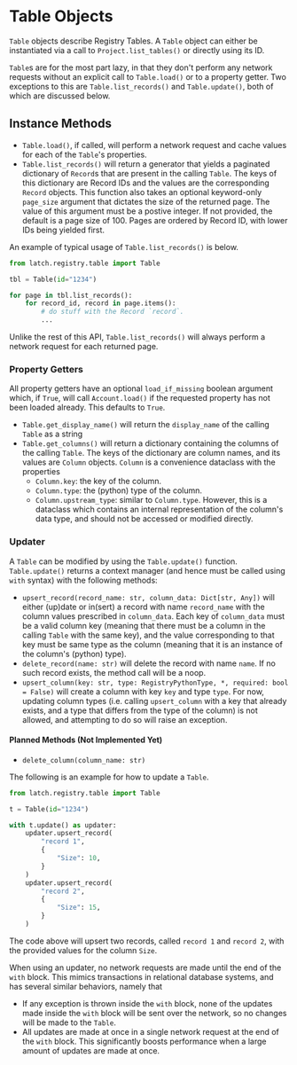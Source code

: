 # Table Objects

`Table` objects describe Registry Tables. A `Table` object can either be instantiated via a call to `Project.list_tables()` or directly using its ID.

`Table`s are for the most part lazy, in that they don't perform any network requests without an explicit call to `Table.load()` or to a property getter. Two exceptions to this are `Table.list_records()` and `Table.update()`, both of which are discussed below.

## Instance Methods

- `Table.load()`, if called, will perform a network request and cache values for each of the `Table`'s properties.
- `Table.list_records()` will return a generator that yields a paginated dictionary of `Record`s that are present in the calling `Table`. The keys of this dictionary are Record IDs and the values are the corresponding `Record` objects. This function also takes an optional keyword-only `page_size` argument that dictates the size of the returned page. The value of this argument must be a postive integer. If not provided, the default is a page size of 100. Pages are ordered by Record ID, with lower IDs being yielded first.

An example of typical usage of `Table.list_records()` is below.

```python
from latch.registry.table import Table

tbl = Table(id="1234")

for page in tbl.list_records():
    for record_id, record in page.items():
        # do stuff with the Record `record`.
        ...

```

Unlike the rest of this API, `Table.list_records()` will always perform a network request for each returned page.

### Property Getters

All property getters have an optional `load_if_missing` boolean argument which, if `True`, will call `Account.load()` if the requested property has not been loaded already. This defaults to `True`.

- `Table.get_display_name()` will return the `display_name` of the calling `Table` as a string
- `Table.get_columns()` will return a dictionary containing the columns of the calling `Table`. The keys of the dictionary are column names, and its values are `Column` objects. `Column` is a convenience dataclass with the properties
  - `Column.key`: the key of the column.
  - `Column.type`: the (python) type of the column.
  - `Column.upstream_type`: similar to `Column.type`. However, this is a dataclass which contains an internal representation of the column's data type, and should not be accessed or modified directly.

### Updater

A `Table` can be modified by using the `Table.update()` function. `Table.update()` returns a context manager (and hence must be called using `with` syntax) with the following methods:

- `upsert_record(record_name: str, column_data: Dict[str, Any])` will either (up)date or in(sert) a record with name `record_name` with the column values prescribed in `column_data`. Each key of `column_data` must be a valid column key (meaning that there must be a column in the calling `Table` with the same key), and the value corresponding to that key must be same type as the column (meaning that it is an instance of the column's (python) type).
- `delete_record(name: str)` will delete the record with name `name`. If no such record exists, the method call will be a noop.
- `upsert_column(key: str, type: RegistryPythonType, *, required: bool = False)` will create a column with key `key` and type `type`. For now, updating column types (i.e. calling `upsert_column` with a key that already exists, and a type that differs from the type of the column) is not allowed, and attempting to do so will raise an exception.

#### Planned Methods (Not Implemented Yet)

- `delete_column(column_name: str)`

The following is an example for how to update a `Table`.

```python
from latch.registry.table import Table

t = Table(id="1234")

with t.update() as updater:
    updater.upsert_record(
        "record 1",
        {
            "Size": 10,
        }
    )
    updater.upsert_record(
        "record 2",
        {
            "Size": 15,
        }
    )
```

The code above will upsert two records, called `record 1` and `record 2`, with the provided values for the column `Size`.

When using an updater, no network requests are made until the end of the `with` block. This mimics transactions in relational database systems, and has several similar behaviors, namely that

- If any exception is thrown inside the `with` block, none of the updates made inside the `with` block will be sent over the network, so no changes will be made to the `Table`.
- All updates are made at once in a single network request at the end of the `with` block. This significantly boosts performance when a large amount of updates are made at once.
